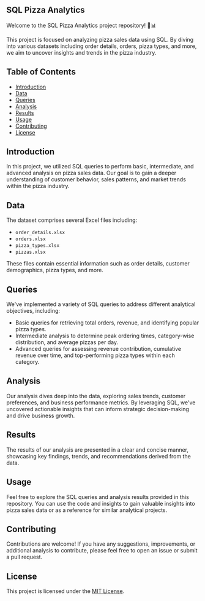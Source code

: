 ## SQL Pizza Analytics

Welcome to the SQL Pizza Analytics project repository! 🍕📊

This project is focused on analyzing pizza sales data using SQL. By diving into various datasets including order details, orders, pizza types, and more, we aim to uncover insights and trends in the pizza industry.

## Table of Contents
- [Introduction](#introduction)
- [Data](#data)
- [Queries](#queries)
- [Analysis](#analysis)
- [Results](#results)
- [Usage](#usage)
- [Contributing](#contributing)
- [License](#license)

## Introduction

In this project, we utilized SQL queries to perform basic, intermediate, and advanced analysis on pizza sales data. Our goal is to gain a deeper understanding of customer behavior, sales patterns, and market trends within the pizza industry.

## Data

The dataset comprises several Excel files including:
- `order_details.xlsx`
- `orders.xlsx`
- `pizza_types.xlsx`
- `pizzas.xlsx`

These files contain essential information such as order details, customer demographics, pizza types, and more.

## Queries

We've implemented a variety of SQL queries to address different analytical objectives, including:
- Basic queries for retrieving total orders, revenue, and identifying popular pizza types.
- Intermediate analysis to determine peak ordering times, category-wise distribution, and average pizzas per day.
- Advanced queries for assessing revenue contribution, cumulative revenue over time, and top-performing pizza types within each category.

## Analysis

Our analysis dives deep into the data, exploring sales trends, customer preferences, and business performance metrics. By leveraging SQL, we've uncovered actionable insights that can inform strategic decision-making and drive business growth.

## Results

The results of our analysis are presented in a clear and concise manner, showcasing key findings, trends, and recommendations derived from the data.

## Usage

Feel free to explore the SQL queries and analysis results provided in this repository. You can use the code and insights to gain valuable insights into pizza sales data or as a reference for similar analytical projects.

## Contributing

Contributions are welcome! If you have any suggestions, improvements, or additional analysis to contribute, please feel free to open an issue or submit a pull request.

## License

This project is licensed under the [MIT License](LICENSE).

